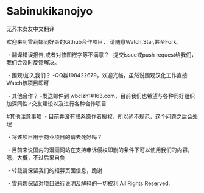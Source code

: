 # Sabinukikanojyo

无芥末女友中文翻译

欢迎来到雪莉娜同好会的Github合作项目，
请随意Watch,Star,甚至Fork。

・翻译错误报告,或者对修图嵌字等不满意？
   -提交issue或push request给我们，我们会及时反馈解决。

・围观/加入我们？
   -QQ群198422679，欢迎光临，虽然说围观汉化工作直接Watch该项目即可

・其他合作？
   -发送邮件到 wbclzh1#163.com，目前我们也希望与各种同好组织加深同性♂交友建设以及进行各种合作项目

#其他注意事项
・目前并没有联系原作者授权，所以尚不规范，这个问题之后会处理

・将该项目用于商业项目的请去死好吗？

・目前来说国内的漫画网站在支持申诉侵权即删的条件下可以使用我们的内容，嗯，大概，不过后果自负

・转载请保留我们的招募页面信息，跪谢

  
  
・雪莉娜保留对项目进行说明及解释的一切权利 All Rights Reserved.
